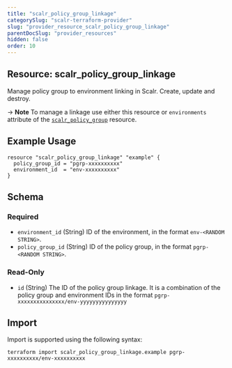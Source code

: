 ```yaml
---
title: "scalr_policy_group_linkage"
categorySlug: "scalr-terraform-provider"
slug: "provider_resource_scalr_policy_group_linkage"
parentDocSlug: "provider_resources"
hidden: false
order: 10
---
```

## Resource: scalr_policy_group_linkage

Manage policy group to environment linking in Scalr. Create, update and destroy.

-> **Note** To manage a linkage use either this resource or `environments` attribute of the [`scalr_policy_group`](policy_group.md) resource.

## Example Usage

```hcl
resource "scalr_policy_group_linkage" "example" {
  policy_group_id = "pgrp-xxxxxxxxxx"
  environment_id  = "env-xxxxxxxxxx"
}
```

<!-- schema generated by tfplugindocs -->
## Schema

### Required

- `environment_id` (String) ID of the environment, in the format `env-<RANDOM STRING>`.
- `policy_group_id` (String) ID of the policy group, in the format `pgrp-<RANDOM STRING>`.

### Read-Only

- `id` (String) The ID of the policy group linkage. It is a combination of the policy group and environment IDs in the format `pgrp-xxxxxxxxxxxxxxx/env-yyyyyyyyyyyyyyy`

## Import

Import is supported using the following syntax:

```shell
terraform import scalr_policy_group_linkage.example pgrp-xxxxxxxxxx/env-xxxxxxxxxx
```
